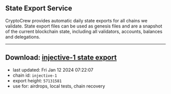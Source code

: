 ## State Export Service
CryptoCrew provides automatic daily state exports for all chains we validate. State export files can be used as genesis files and are a snapshot of the current blockchain state, including all validators, accounts, balances and delegations.

---
**Download: [injective-1 state export](https://dl.ccvalidators.com/SERVICE/injective/injective-1_export_57131581.json)**
---

- last updated: Fri Jan 12 2024 07:22:07
- chain id: `injective-1`
- export height: `57131581`
- use for: airdrops, local tests, chain recovery
